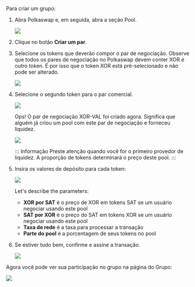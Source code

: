 Para criar um grupo:

1. Abra Polkaswap e, em seguida, abra a seção Pool.

   ![](/.gitbook/assets/provide-liquidity-open-pool-tab.png)

2. Clique no botão **Criar um par**.
3. Selecione os tokens que deverão compor o par de negociação. Observe que todos os pares de negociação no Polkaswap devem conter XOR e outro token. É por isso que o token XOR está pré-selecionado e não pode ser alterado.

   ![](/.gitbook/assets/provide-liquidity-create-a-pair.png)

4. Selecione o segundo token para o par comercial.

   ![](/.gitbook/assets/provide-liquidity-token-pair-already-exists.png)

   Ops! O par de negociação XOR-VAL foi criado agora. Significa que alguém já criou um pool com este par de negociação e forneceu liquidez.

   ![](/.gitbook/assets/provide-liquidity-create-new-pair.png)

   ::: Informação
   Preste atenção quando você for o primeiro provedor de liquidez. A proporção de tokens determinará o preço deste pool.
   :::

5. Insira os valores de depósito para cada token:

   ![](/.gitbook/assets/provide-liquidity-enter-amounts.png)

   Let's describe the parameters:

   - **XOR por SAT** é o preço de XOR em tokens SAT se um usuário negociar usando este pool
   - **SAT por XOR** é o preço do SAT em tokens XOR se um usuário negociar usando este pool
   - **Taxa de rede** é a taxa para processar a transação
   - **Parte do pool** é a porcentagem de seus tokens no pool

6. Se estiver tudo bem, confirme e assine a transação.

   ![](/.gitbook/assets/provide-liquidity-confirm-transaction.png)

Agora você pode ver sua participação no grupo na página do Grupo:

![](/.gitbook/assets/provide-liquidity-view-created-pool.png)
